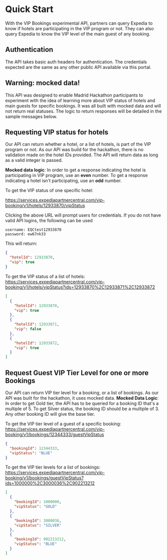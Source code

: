 # Quick Start
With the VIP Bookings experimental API, partners can query Expedia to know if hotels are participating in the VIP program or not. They can also query Expedia to know the VIP level of the main guest of any booking.

## Authentication
The API takes basic auth headers for authentication. 
The credentials expected are the same as any other public API available via this portal.

## Warning: mocked data!
This API was designed to enable Madrid Hackathon participants to experiment with the idea of learning more about VIP status of hotels and main guests for specific bookings.
It was all built with mocked data and will not return real statuses. The logic to return responses will be detailed in the sample messages below.

## Requesting VIP status for hotels
Our API can return whether a hotel, or a list of hotels, is part of the VIP program or not. As our API was build for the hackathon, there is no validation made on the hotel IDs provided. The API will return data as long as a valid integer is passed.

**Mocked data logic**: In order to get a response indicating the hotel is participating in VIP program, use an **even** number. To get a response indicating a hotel isn't participating, use an **odd** number.

To get the VIP status of one specific hotel:

https://services.expediapartnercentral.com/vip-booking/v1/hotels/12933870/vipStatus

Clicking the above URL will prompt users for credentials. If you do not have valid API logins, the following can be used
```
username: EQCtest12933870
password: ew67nk33
```

This will return:
```json
{
  "hotelId": 12933870,
  "vip": true
}
```

To get the VIP status of a list of hotels:
https://services.expediapartnercentral.com/vip-booking/v1/hotels/vipStatus?ids=12933870%2C12933871%2C12933872

```json
[
  {
    "hotelId": 12933870,
    "vip": true
  },
  {
    "hotelId": 12933871,
    "vip": false
  },
  {
    "hotelId": 12933872,
    "vip": true
  }
]
```

## Request Guest VIP Tier Level for one or more Bookings
Our API can return VIP tier level for a booking, or a list of bookings. As our API was built for the hackathon, it uses mocked data.
**Mocked Data Logic**: In order to get Gold tier, the API has to be queried for a booking ID that's a multiple of 5. To get Silver status, the booking ID should be a multiple of 3. Any other booking ID will give the base tier.

To get the VIP tier level of a guest of a specific booking:
https://services.expediapartnercentral.com/vip-booking/v1/bookings/12344333/guestVipStatus

```json
{
  "bookingId": 12344333,
  "vipStatus": "BLUE"
}
```

To get the VIP tier levels for a list of bookings:
https://services.expediapartnercentral.com/vip-booking/v1/bookings/guestVipStatus?ids=1000000%2C3000036%2C902213212

```json
[
  {
    "bookingId": 1000000,
    "vipStatus": "GOLD"
  },
  {
    "bookingId": 3000036,
    "vipStatus": "SILVER"
  },
  {
    "bookingId": 902213212,
    "vipStatus": "BLUE"
  }
]
```
